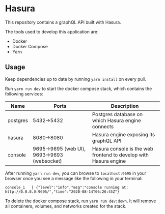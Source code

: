 # Hasura

This repository contains a graphQL API built with Hasura.

The tools used to develop this application are:

- Docker
- Docker Compose
- Yarn

## Usage

Keep dependencies up to date by running `yarn install` on every pull.

Run `yarn run dev` to start the docker compose stack, which contains the following services:

| Name     | Ports                                       | Description                                                      |
| -------- | ------------------------------------------- | ---------------------------------------------------------------- |
| postgres | 5432->5432                                  | Postgres database on which Hasura engine connects                |
| hasura   | 8080->8080                                  | Hasura engine exposing its graphQL API                           |
| console  | 9695->9695 (web UI), 9693->9693 (websocket) | Hasura console is the web frontend to develop with Hasura engine |

After running `yarn run dev`, you can browse to `localhost:9695` in your browser once you see a message like the following in your terminal:

```
console_1   | {"level":"info","msg":"console running at: http://0.0.0.0:9695/","time":"2020-08-14T06:20:45Z"}
```

To delete the docker compose stack, run `yarn run dev:down`. It will remove all containers, volumes, and networks created for the stack.

